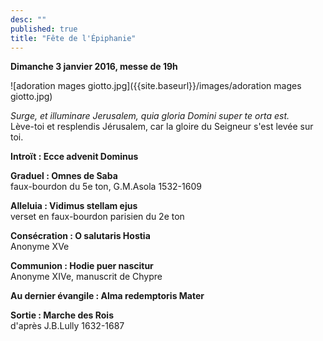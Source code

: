 ```yaml
---
desc: ""
published: true
title: "Fête de l'Épiphanie"
---
```


**Dimanche 3 janvier 2016, messe de 19h**  

![adoration mages giotto.jpg]({{site.baseurl}}/images/adoration mages giotto.jpg)

*Surge, et illuminare Jerusalem, quia gloria Domini super te orta est.*  
Lève-toi et resplendis Jérusalem, car la gloire du Seigneur s'est levée sur toi.

**Introït : Ecce advenit Dominus**

**Graduel : Omnes de Saba**  
faux-bourdon du 5e ton, G.M.Asola 1532-1609

**Alleluia : Vidimus stellam ejus**  
verset en faux-bourdon parisien du 2e ton

**Consécration : O salutaris Hostia**  
Anonyme XVe

**Communion : Hodie puer nascitur**  
Anonyme XIVe, manuscrit de Chypre

**Au dernier évangile : Alma redemptoris Mater**  

**Sortie : Marche des Rois**  
d'après J.B.Lully 1632-1687
